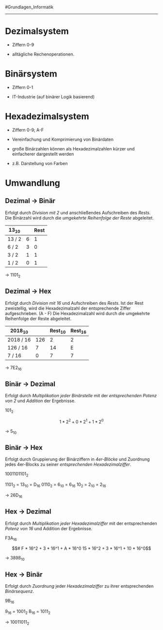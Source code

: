 #Grundlagen_Informatik 
***

# Dezimalsystem
- Ziffern 0-9

- alltägliche Rechenoperationen.

# Binärsystem
- Ziffern 0-1

- IT-Industrie (auf binärer Logik basierend)

# Hexadezimalsystem

- Ziffern 0-9; A-F

- Vereinfachung und Komprimierung von Binärdaten
- große Binärzahlen können als Hexadezimalzahlen kürzer und einfacherer dargestellt werden
- z.B. Darstellung von Farben


# Umwandlung

## Dezimal → Binär
Erfolgt durch *Division mit 2* und anschließendes Aufschreiben des *Rests*.
Die Binärzahl wird durch die *umgekehrte Reihenfolge der Reste* abgeleitet.

| 13<sub>10</sub>       |    | Rest |
| ------ | --- | ---- |
| 13 / 2 | 6   | 1    |
| 6 / 2  | 3   | 0    |
| 3 / 2  | 1   | 1    |
| 1 / 2  | 0   | 1    |
→ 1101<sub>2</sub>

## Dezimal → Hex
Erfolgt durch *Division mit 16* und Aufschreiben des *Rests*.
Ist der Rest zweistellig, wird die Hexadezimalzahl der entsprechende Ziffer aufgeschrieben. (A - F)
Die Hexadezimalzahl wird durch die umgekehrte Reihenfolge der Reste abgeleitet.

| 2018<sub>10</sub> |     | Rest<sub>10</sub> | Rest<sub>16</sub> |
| ----------------- | --- | ----------------- | ----------------- |
| 2018 / 16         | 126 | 2                 | 2                 |
| 126 / 16          | 7   | 14                | E                 |
| 7 / 16            | 0   | 7                 | 7                 |
→ 7E2<sub>16</sub>

## Binär → Dezimal
Erfolgt durch *Multiplikation jeder Binärstelle* mit der *entsprechenden Potenz von 2* und *Addition* der Ergebnisse.

101<sub>2</sub>
```math
1 * 2^2 + 0 * 2^1 + 1 * 2^0
```
→ 5<sub>10</sub>

## Binär → Hex
Erfolgt durch Gruppierung der Binärziffern in *4er-Blöcke* und Zuordnung jedes 4er-Blocks zu seiner *entsprechenden Hexadezimalziffer*.

1001101101<sub>2</sub>

1101<sub>2</sub> = 13<sub>10</sub> = D<sub>16</sub>
0110<sub>2</sub> = 6<sub>10</sub> = 6<sub>16</sub>
10<sub>2</sub> = 2<sub>10</sub> = 2<sub>16</sub>

→ 26D<sub>16</sub>

## Hex → Dezimal
Erfolgt durch *Multiplikation jeder Hexadezimalziffer* mit der entsprechenden *Potenz von 16* und Addition der Ergebnisse.

F3A<sub>16</sub>
```math
# F * 16^2 + 3 * 16^1 + A * 16^0
15 * 16^2 + 3 * 16^1 + 10 * 16^0
```
→ 3898<sub>10</sub>


## Hex → Binär
Erfolgt durch *Zuordnung* jeder *Hexadezimalziffer* zu ihrer entsprechenden *Binärsequenz*.

9B<sub>16</sub>

9<sub>16</sub> = 1001<sub>2</sub>
B<sub>16</sub> = 1011<sub>2</sub>

→ 10011011<sub>2</sub>


